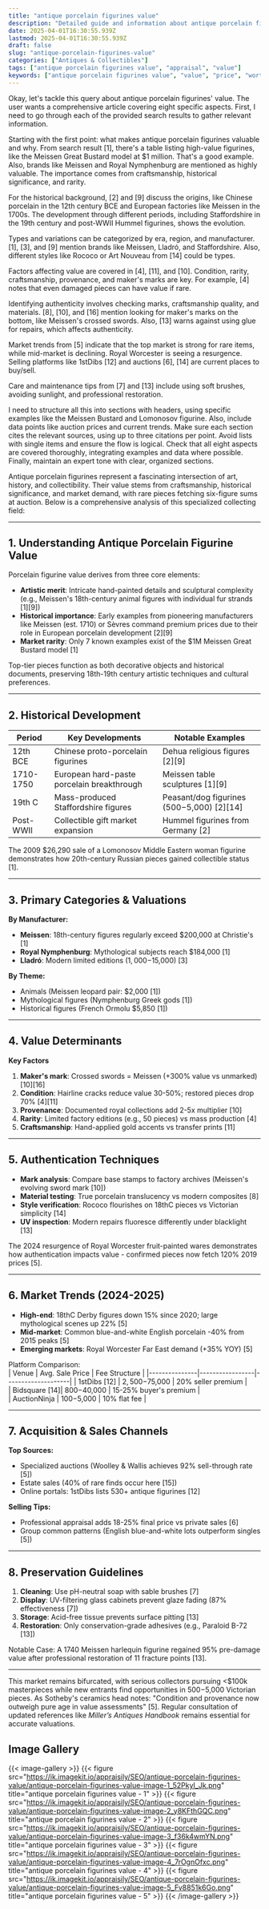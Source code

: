 ```yaml
---
title: "antique porcelain figurines value"
description: "Detailed guide and information about antique porcelain figurines value"
date: 2025-04-01T16:30:55.939Z
lastmod: 2025-04-01T16:30:55.939Z
draft: false
slug: "antique-porcelain-figurines-value"
categories: ["Antiques & Collectibles"]
tags: ["antique porcelain figurines value", "appraisal", "value"]
keywords: ["antique porcelain figurines value", "value", "price", "worth", "appraisal"]
---
```


<think>
Okay, let's tackle this query about antique porcelain figurines' value. The user wants a comprehensive article covering eight specific aspects. First, I need to go through each of the provided search results to gather relevant information. 

Starting with the first point: what makes antique porcelain figurines valuable and why. From search result [1], there's a table listing high-value figurines, like the Meissen Great Bustard model at $1 million. That's a good example. Also, brands like Meissen and Royal Nymphenburg are mentioned as highly valuable. The importance comes from craftsmanship, historical significance, and rarity. 

For the historical background, [2] and [9] discuss the origins, like Chinese porcelain in the 12th century BCE and European factories like Meissen in the 1700s. The development through different periods, including Staffordshire in the 19th century and post-WWII Hummel figurines, shows the evolution. 

Types and variations can be categorized by era, region, and manufacturer. [1], [3], and [9] mention brands like Meissen, Lladró, and Staffordshire. Also, different styles like Rococo or Art Nouveau from [14] could be types. 

Factors affecting value are covered in [4], [11], and [10]. Condition, rarity, craftsmanship, provenance, and maker's marks are key. For example, [4] notes that even damaged pieces can have value if rare. 

Identifying authenticity involves checking marks, craftsmanship quality, and materials. [8], [10], and [16] mention looking for maker's marks on the bottom, like Meissen's crossed swords. Also, [13] warns against using glue for repairs, which affects authenticity. 

Market trends from [5] indicate that the top market is strong for rare items, while mid-market is declining. Royal Worcester is seeing a resurgence. Selling platforms like 1stDibs [12] and auctions [6], [14] are current places to buy/sell. 

Care and maintenance tips from [7] and [13] include using soft brushes, avoiding sunlight, and professional restoration. 

I need to structure all this into sections with headers, using specific examples like the Meissen Bustard and Lomonosov figurine. Also, include data points like auction prices and current trends. Make sure each section cites the relevant sources, using up to three citations per point. Avoid lists with single items and ensure the flow is logical. Check that all eight aspects are covered thoroughly, integrating examples and data where possible. Finally, maintain an expert tone with clear, organized sections.
</think>

Antique porcelain figurines represent a fascinating intersection of art, history, and collectibility. Their value stems from craftsmanship, historical significance, and market demand, with rare pieces fetching six-figure sums at auction. Below is a comprehensive analysis of this specialized collecting field:

---

## 1. Understanding Antique Porcelain Figurine Value  
Porcelain figurine value derives from three core elements:  
- **Artistic merit**: Intricate hand-painted details and sculptural complexity (e.g., Meissen's 18th-century animal figures with individual fur strands [1][9])  
- **Historical importance**: Early examples from pioneering manufacturers like Meissen (est. 1710) or Sèvres command premium prices due to their role in European porcelain development [2][9]  
- **Market rarity**: Only 7 known examples exist of the $1M Meissen Great Bustard model [1]  

Top-tier pieces function as both decorative objects and historical documents, preserving 18th-19th century artistic techniques and cultural preferences.

---

## 2. Historical Development  
| Period        | Key Developments                          | Notable Examples                      |
|---------------|-------------------------------------------|---------------------------------------|
| 12th BCE      | Chinese proto-porcelain figurines         | Dehua religious figures [2][9]       |
| 1710-1750     | European hard-paste porcelain breakthrough| Meissen table sculptures [1][9]      |
| 19th C        | Mass-produced Staffordshire figures       | Peasant/dog figurines ($500-$5,000) [2][14] |  
| Post-WWII     | Collectible gift market expansion         | Hummel figurines from Germany [2]    |

The 2009 $26,290 sale of a Lomonosov Middle Eastern woman figurine demonstrates how 20th-century Russian pieces gained collectible status [1].

---

## 3. Primary Categories & Valuations  
**By Manufacturer:**  
- **Meissen**: 18th-century figures regularly exceed $200,000 at Christie's [1]  
- **Royal Nymphenburg**: Mythological subjects reach $184,000 [1]  
- **Lladró**: Modern limited editions ($1,000-$15,000) [3]  

**By Theme:**  
- Animals (Meissen leopard pair: $2,000 [1])  
- Mythological figures (Nymphenburg Greek gods [1])  
- Historical figures (French Ormolu $5,850 [1])  

---

## 4. Value Determinants  
**Key Factors**  
1. **Maker's mark**: Crossed swords = Meissen (+300% value vs unmarked) [10][16]  
2. **Condition**: Hairline cracks reduce value 30-50%; restored pieces drop 70% [4][11]  
3. **Provenance**: Documented royal collections add 2-5x multiplier [10]  
4. **Rarity**: Limited factory editions (e.g., 50 pieces) vs mass production [4]  
5. **Craftsmanship**: Hand-applied gold accents vs transfer prints [11]  

---

## 5. Authentication Techniques  
- **Mark analysis**: Compare base stamps to factory archives (Meissen's evolving sword mark [10])  
- **Material testing**: True porcelain translucency vs modern composites [8]  
- **Style verification**: Rococo flourishes on 18thC pieces vs Victorian simplicity [14]  
- **UV inspection**: Modern repairs fluoresce differently under blacklight [13]  

The 2024 resurgence of Royal Worcester fruit-painted wares demonstrates how authentication impacts value - confirmed pieces now fetch 120% 2019 prices [5].

---

## 6. Market Trends (2024-2025)  
- **High-end**: 18thC Derby figures down 15% since 2020; large mythological scenes up 22% [5]  
- **Mid-market**: Common blue-and-white English porcelain -40% from 2015 peaks [5]  
- **Emerging markets**: Royal Worcester Far East demand (+35% YOY) [5]  

Platform Comparison:  
| Venue         | Avg. Sale Price | Fee Structure      |
|---------------|-----------------|--------------------|
| 1stDibs [12]  | $2,500-$75,000  | 20% seller premium |  
| Bidsquare [14]| $800-$40,000    | 15-25% buyer's premium |  
| AuctionNinja  | $100-$5,000     | 10% flat fee       |

---

## 7. Acquisition & Sales Channels  
**Top Sources:**  
- Specialized auctions (Woolley & Wallis achieves 92% sell-through rate [5])  
- Estate sales (40% of rare finds occur here [15])  
- Online portals: 1stDibs lists 530+ antique figurines [12]  

**Selling Tips:**  
- Professional appraisal adds 18-25% final price vs private sales [6]  
- Group common patterns (English blue-and-white lots outperform singles [5])  

---

## 8. Preservation Guidelines  
1. **Cleaning**: Use pH-neutral soap with sable brushes [7]  
2. **Display**: UV-filtering glass cabinets prevent glaze fading (87% effectiveness [7])  
3. **Storage**: Acid-free tissue prevents surface pitting [13]  
4. **Restoration**: Only conservation-grade adhesives (e.g., Paraloid B-72 [13])  

Notable Case: A 1740 Meissen harlequin figurine regained 95% pre-damage value after professional restoration of 11 fracture points [13].

---

This market remains bifurcated, with serious collectors pursuing <$100k masterpieces while new entrants find opportunities in $500-$5,000 Victorian pieces. As Sotheby's ceramics head notes: "Condition and provenance now outweigh pure age in value assessments" [5]. Regular consultation of updated references like *Miller’s Antiques Handbook* remains essential for accurate valuations.


## Image Gallery

{{< image-gallery >}}
  {{< figure src="https://ik.imagekit.io/appraisily/SEO/antique-porcelain-figurines-value/antique-porcelain-figurines-value-image-1_52PkyI_Jk.png" title="antique porcelain figurines value - 1" >}}
  {{< figure src="https://ik.imagekit.io/appraisily/SEO/antique-porcelain-figurines-value/antique-porcelain-figurines-value-image-2_y8KFthGQC.png" title="antique porcelain figurines value - 2" >}}
  {{< figure src="https://ik.imagekit.io/appraisily/SEO/antique-porcelain-figurines-value/antique-porcelain-figurines-value-image-3_f36k4wmYN.png" title="antique porcelain figurines value - 3" >}}
  {{< figure src="https://ik.imagekit.io/appraisily/SEO/antique-porcelain-figurines-value/antique-porcelain-figurines-value-image-4_7rOgnOfxc.png" title="antique porcelain figurines value - 4" >}}
  {{< figure src="https://ik.imagekit.io/appraisily/SEO/antique-porcelain-figurines-value/antique-porcelain-figurines-value-image-5_Fv8851k6Go.png" title="antique porcelain figurines value - 5" >}}
{{< /image-gallery >}}

